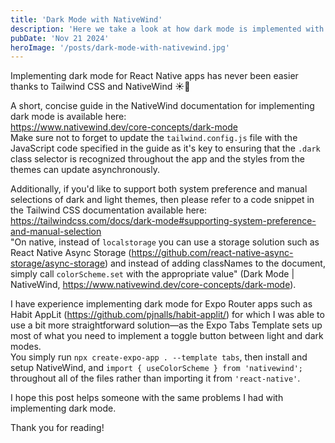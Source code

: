 ```yaml
---
title: 'Dark Mode with NativeWind'
description: 'Here we take a look at how dark mode is implemented with NativeWind and some areas of development which need careful attention.'
pubDate: 'Nov 21 2024'
heroImage: '/posts/dark-mode-with-nativewind.jpg'
---
```


Implementing dark mode for React Native apps has never been easier thanks to Tailwind CSS and NativeWind ☀️🌙

A short, concise guide in the NativeWind documentation for implementing dark mode is available here:<br/>
https://www.nativewind.dev/core-concepts/dark-mode<br/>
Make sure not to forget to update the `tailwind.config.js` file with the JavaScript code specified in the guide as it's key to ensuring that the `.dark` class selector is recognized throughout the app and the styles from the themes can update asynchronously.

Additionally, if you'd like to support both system preference and manual selections of dark and light themes, then please refer to a code snippet in the Tailwind CSS documentation available here:<br/>
https://tailwindcss.com/docs/dark-mode#supporting-system-preference-and-manual-selection<br/>
"On native, instead of `localstorage` you can use a storage solution such as React Native Async Storage (https://github.com/react-native-async-storage/async-storage) and instead of adding classNames to the document, simply call `colorScheme.set` with the appropriate value" (Dark Mode | NativeWind, https://www.nativewind.dev/core-concepts/dark-mode).

I have experience implementing dark mode for Expo Router apps such as Habit AppLit (https://github.com/pjnalls/habit-applit/) for which I was able to use a bit more straightforward solution—as the Expo Tabs Template sets up most of what you need to implement a toggle button between light and dark modes.<br/>
You simply run `npx create-expo-app . --template tabs`, then install and setup NativeWind, and `import { useColorScheme } from 'nativewind';` throughout all of the files rather than importing it from `'react-native'`.

I hope this post helps someone with the same problems I had with implementing dark mode.

Thank you for reading!
